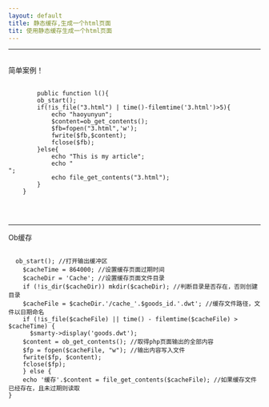 ```yaml
---
layout: default
title: 静态缓存,生成一个html页面
tit: 使用静态缓存生成一个html页面
---
```

<hr>
<br>
简单案例！
<pre>
  <code>
        public function l(){  
        ob_start();  
        if(!is_file("3.html") | time()-filemtime('3.html')>5){  
            echo "haoyunyun";  
            $content=ob_get_contents();  
            $fb=fopen("3.html",'w');  
            fwrite($fb,$content);  
            fclose($fb);  
        }else{  
            echo "This is my article";  
            echo "</br>";  
            echo file_get_contents("3.html");  
        }  
    }  
  </code>
</pre>

<br>
<hr>
Ob缓存
<pre><code>
  ob_start(); //打开输出缓冲区    
    $cacheTime = 864000; //设置缓存页面过期时间    
    $cacheDir = 'Cache'; //设置缓存页面文件目录    
    if (!is_dir($cacheDir)) mkdir($cacheDir); //判断目录是否存在，否则创建目录    
    $cacheFile = $cacheDir.'/cache_'.$goods_id.'.dwt'; //缓存文件路径，文件以日期命名    
    if (!is_file($cacheFile) || time() - filemtime($cacheFile) > $cacheTime) {  
      $smarty->display('goods.dwt');  
    $content = ob_get_contents(); //取得php页面输出的全部内容     
    $fp = fopen($cacheFile, "w"); //输出内容写入文件    
    fwrite($fp, $content);    
    fclose($fp);    
    } else {    
    echo '缓存'.$content = file_get_contents($cacheFile); //如果缓存文件已经存在，且未过期则读取    
}   
</code></pre>